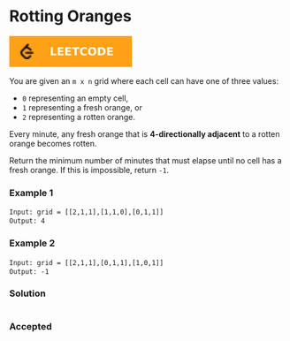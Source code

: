 # Rotting Oranges

[![Problem Link](../assets/lc.svg)](https://leetcode.com/problems/rotting-oranges/)

You are given an `m x n` grid where each cell can have one of three values:

- `0` representing an empty cell,
- `1` representing a fresh orange, or
- `2` representing a rotten orange.

Every minute, any fresh orange that is **4-directionally adjacent** to a rotten orange becomes rotten.

Return the minimum number of minutes that must elapse until no cell has a fresh orange. If this is impossible, return `-1`.

 

### Example 1
```
Input: grid = [[2,1,1],[1,1,0],[0,1,1]]
Output: 4
```
### Example 2
```
Input: grid = [[2,1,1],[0,1,1],[1,0,1]]
Output: -1
```

### Solution
```cpp

```

### Accepted
